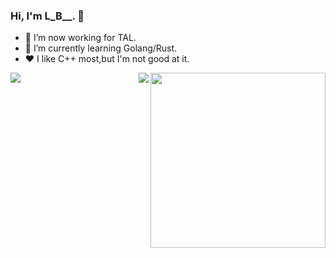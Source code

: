 <!--
**ACking-you/ACking-you** is a ✨ _special_ ✨ repository because its `README.md` (this file) appears on your GitHub profile.

Here are some ideas to get you started:

- 🔭 I’m currently working on ...
- 🌱 I’m currently learning ...
- 👯 I’m looking to collaborate on ...
- 🤔 I’m looking for help with ...
- 💬 Ask me about ...
- 📫 How to reach me: ...
- 😄 Pronouns: ...
- ⚡ Fun fact: ...
-->
### Hi, I'm L_B__. 👋

- 🔭 I’m now working for TAL.
- 🌱 I’m currently learning Golang/Rust.
- ❤️ I like C++ most,but I'm not good at it.
<img align="right" height="280" src="https://pic2.zhimg.com/v2-28020003d4a493c78d8202ba6c35f179_b.webp">
<img align="left" src="https://github-readme-stats.vercel.app/api?username=ACking-you&show_icons=true&hide_border=true">
<img align="right" src="https://github-readme-stats.vercel.app/api/top-langs/?username=ACking-you&hide_border=true">
</div>
